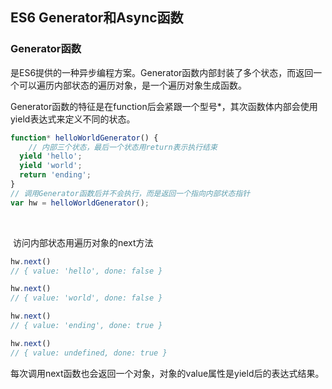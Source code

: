 ## ES6 Generator和Async函数

### Generator函数

​	是ES6提供的一种异步编程方案。Generator函数内部封装了多个状态，而返回一个可以遍历内部状态的遍历对象，是一个遍历对象生成函数。

​	Generator函数的特征是在function后会紧跟一个型号*，其次函数体内部会使用yield表达式来定义不同的状态。

```javascript
function* helloWorldGenerator() {
    // 内部三个状态，最后一个状态用return表示执行结束
  yield 'hello';
  yield 'world';
  return 'ending';
}
// 调用Generator函数后并不会执行，而是返回一个指向内部状态指针
var hw = helloWorldGenerator();
```

​	

​	访问内部状态用遍历对象的next方法

```javascript
hw.next()
// { value: 'hello', done: false }

hw.next()
// { value: 'world', done: false }

hw.next()
// { value: 'ending', done: true }

hw.next()
// { value: undefined, done: true }
```

​	每次调用next函数也会返回一个对象，对象的value属性是yield后的表达式结果。